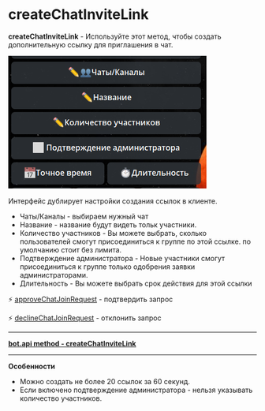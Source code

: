 # createChatInviteLink

**createChatInviteLink** - Используйте этот метод, чтобы создать дополнительную ссылку для приглашения в чат.

![](./1.png)

Интерфейс  дублирует настройки создания ссылок в клиенте.
* Чаты/Каналы - выбираем нужный чат
* Название - название будут видеть тольк участники.
* Количество участников - Вы можете выбрать, сколько пользователей смогут присоединиться к группе по этой ссылке. по умолчанию стоит без лимита. 
* Подтверждение администратора - Новые участники смогут присоединиться к группе только одобрения заявки администраторами.
* Длительность - Вы можете выбрать срок действия для этой ссылки

⚡️ [approveChatJoinRequest](/docs/admin/chat/approvechatjoinrequest) - подтвердить запрос

⚡️ [declineChatJoinRequest](/docs/admin/chat/declinechatjoinrequest) - отклонить запрос

---

[**bot.api method - createChatInviteLink**](https://core.telegram.org/bots/api#createchatinvitelink)

--- 

**Особенности**

* Можно создать не более 20 ссылок за 60 секунд.
* Если включено подтверждение администратора - нельзя указывать количество участников.





